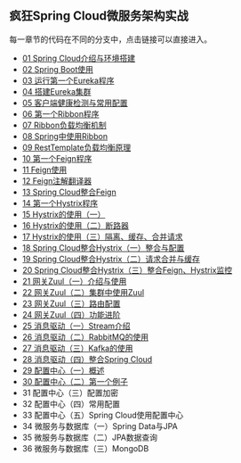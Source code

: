 ## 疯狂Spring Cloud微服务架构实战

每一章节的代码在不同的分支中，点击链接可以直接进入。

- [01 Spring Cloud介绍与环境搭建](https://github.com/elegance/spring-cloud/tree/1-01)
- [02 Spring Boot使用](https://github.com/elegance/spring-cloud/tree/1-02/first-spring-boot)
- [03 运行第一个Eureka程序](https://github.com/elegance/spring-cloud/tree/1-03/first-eureka)
- [04 搭建Eureka集群](https://github.com/elegance/spring-cloud/tree/1-04/first-eureka)
- [05 客户端健康检测与常用配置](https://github.com/elegance/spring-cloud/tree/1-05/eureka-conf-health)
- [06 第一个Ribbon程序](https://github.com/elegance/spring-cloud/tree/1-06/first-ribbon)
- [07 Ribbon负载均衡机制](https://github.com/elegance/spring-cloud/tree/1-07/ribbon-1-07)
- [08 Spring中使用Ribbon](https://github.com/elegance/spring-cloud/tree/1-08/ribbon-108)
- [09 RestTemplate负载均衡原理](https://github.com/elegance/spring-cloud/tree/1-09/resttemplate-lb-principle)
- [10 第一个Feign程序](https://github.com/elegance/spring-cloud/tree/1-10/first-feign)
- [11 Feign使用](https://github.com/elegance/spring-cloud/tree/2-01/feign-02)
- [12 Feign注解翻译器](https://github.com/elegance/spring-cloud/tree/2-02/feign-03)
- [13 Spring Cloud整合Feign](https://github.com/elegance/spring-cloud/tree/2-03/ch-02-03)
- [14 第一个Hystrix程序](https://github.com/elegance/spring-cloud/tree/2-04/ch-02-04)
- [15 Hystrix的使用（一）](https://github.com/elegance/spring-cloud/tree/2-05/ch-02-05)
- [16 Hystrix的使用（二）断路器](https://github.com/elegance/spring-cloud/tree/2-06/ch-02-06)
- [17 Hystrix的使用（三）隔离、缓存、合并请求](https://github.com/elegance/spring-cloud/tree/2-07/ch-02-07)
- [18 Spring Cloud整合Hystrix（一）整合与配置](https://github.com/elegance/spring-cloud/tree/2-08/ch-02-08)
- [19 Spring Cloud整合Hystrix（二）请求合并与缓存](https://github.com/elegance/spring-cloud/tree/2-09/ch-02-09)
- [20 Spring Cloud整合Hystrix（三）整合Feign、Hystrix监控](https://github.com/elegance/spring-cloud/tree/2-10/ch-02-10)
- [21 网关Zuul（一）介绍与使用](https://github.com/elegance/spring-cloud/tree/3-01/ch-03-01)
- [22 网关Zuul（二）集群中使用Zuul](https://github.com/elegance/spring-cloud/tree/3-02/ch-03-02)
- [23 网关Zuul（三）路由配置](https://github.com/elegance/spring-cloud/tree/3-03/ch-03-03)
- [24 网关Zuul（四）功能进阶](https://github.com/elegance/spring-cloud/tree/3-04/ch-03-04)
- [25 消息驱动（一）Stream介绍](https://github.com/elegance/spring-cloud/tree/3-05/ch-03-05)
- [26 消息驱动（二）RabbitMQ的使用](https://github.com/elegance/spring-cloud/tree/3-06/ch-03-06)
- [27 消息驱动（三）Kafka的使用](https://github.com/elegance/spring-cloud/tree/3-07/ch-03-07)
- [28 消息驱动（四）整合Spring Cloud](https://github.com/elegance/spring-cloud/tree/3-08/ch-03-08)
- [29 配置中心（一）概述](https://github.com/elegance/spring-cloud/tree/4-01/ch-04-01)
- [30 配置中心（二）第一个例子](https://github.com/elegance/spring-cloud/tree/4-02/ch-04-02)
- 31 配置中心（三）配置加密
- 32 配置中心（四）常用配置
- 33 配置中心（五）Spring Cloud使用配置中心
- 34 微服务与数据库（一）Spring Data与JPA
- 35 微服务与数据库（二）JPA数据查询
- 36 微服务与数据库（三）MongoDB